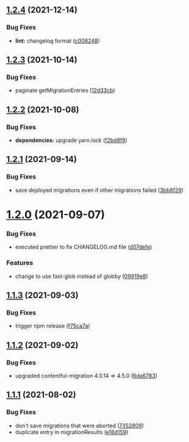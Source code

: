 ## [1.2.4](https://github.com/foobaragency/cf-migrations/compare/v1.2.3...v1.2.4) (2021-12-14)

### Bug Fixes

- **lint:** changelog format ([c008248](https://github.com/foobaragency/cf-migrations/commit/c0082482a3c55675be570ea1cfcdaf97782e45a6))

## [1.2.3](https://github.com/foobaragency/cf-migrations/compare/v1.2.2...v1.2.3) (2021-10-14)

### Bug Fixes

- paginate getMigrationEntries ([12d33cb](https://github.com/foobaragency/cf-migrations/commit/12d33cbcdb49cc33107a10bbf17a3c58ba20450a))

## [1.2.2](https://github.com/foobaragency/cf-migrations/compare/v1.2.1...v1.2.2) (2021-10-08)

### Bug Fixes

- **dependencies:** upgrade yarn.lock ([f2bd8f9](https://github.com/foobaragency/cf-migrations/commit/f2bd8f9ca27f4f694323a2559969479db206533b))

## [1.2.1](https://github.com/foobaragency/cf-migrations/compare/v1.2.0...v1.2.1) (2021-09-14)

### Bug Fixes

- save deployed migrations even if other migrations failed ([3bb8f29](https://github.com/foobaragency/cf-migrations/commit/3bb8f299574b9bb1f2e4700cc71c9a3ed8976d8d))

# [1.2.0](https://github.com/foobaragency/cf-migrations/compare/v1.1.3...v1.2.0) (2021-09-07)

### Bug Fixes

- executed prettier to fix CHANGELOG.md file ([d07defe](https://github.com/foobaragency/cf-migrations/commit/d07defe09b255efacc8e6f1e5a30153c3885a0a7))

### Features

- change to use fast-glob instead of globby ([09919e8](https://github.com/foobaragency/cf-migrations/commit/09919e85bc8461fc12ade0778acef931267a8013))

## [1.1.3](https://github.com/foobaragency/cf-migrations/compare/v1.1.2...v1.1.3) (2021-09-03)

### Bug Fixes

- trigger npm release ([f75ca7a](https://github.com/foobaragency/cf-migrations/commit/f75ca7a4db3c472b666a2971e02aad67460db3eb))

## [1.1.2](https://github.com/foobaragency/cf-migrations/compare/v1.1.1...v1.1.2) (2021-09-02)

### Bug Fixes

- upgraded contentful-migration 4.0.14 => 4.5.0 ([6da6783](https://github.com/foobaragency/cf-migrations/commit/6da6783f646ac554129d70842e05cf001e77c872))

## [1.1.1](https://github.com/foobaragency/cf-migrations/compare/v1.1.0...v1.1.1) (2021-08-02)

### Bug Fixes

- don't save migrations that were aborted ([7352809](https://github.com/foobaragency/cf-migrations/commit/73528099e7ae087fd6d0900c02202cb17a45bf97))
- duplicate entry in migrationResults ([e18d159](https://github.com/foobaragency/cf-migrations/commit/e18d1598b63f495e5a8d5f5e628515c6dcff77b4))
